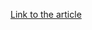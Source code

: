 [Link to the article](https://trendmicro.com/en_us/research/22/e/uncovering-a-kingminer-botnet-attack-using-trend-micro-managed-x.html)
